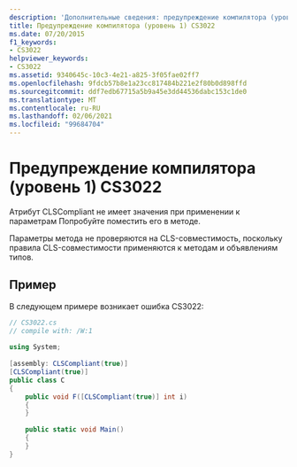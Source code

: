 ```yaml
---
description: 'Дополнительные сведения: предупреждение компилятора (уровень 1) CS3022'
title: Предупреждение компилятора (уровень 1) CS3022
ms.date: 07/20/2015
f1_keywords:
- CS3022
helpviewer_keywords:
- CS3022
ms.assetid: 9340645c-10c3-4e21-a825-3f05fae02ff7
ms.openlocfilehash: 9fdcb57b8e1a23cc817484b221e2f80b0d898ffd
ms.sourcegitcommit: ddf7edb67715a5b9a45e3dd44536dabc153c1de0
ms.translationtype: MT
ms.contentlocale: ru-RU
ms.lasthandoff: 02/06/2021
ms.locfileid: "99684704"
---
```

# <a name="compiler-warning-level-1-cs3022"></a>Предупреждение компилятора (уровень 1) CS3022

Атрибут CLSCompliant не имеет значения при применении к параметрам Попробуйте поместить его в методе.  
  
 Параметры метода не проверяются на CLS-совместимость, поскольку правила CLS-совместимости применяются к методам и объявлениям типов.  
  
## <a name="example"></a>Пример  

 В следующем примере возникает ошибка CS3022:  
  
```csharp  
// CS3022.cs  
// compile with: /W:1  
  
using System;  
  
[assembly: CLSCompliant(true)]  
[CLSCompliant(true)]  
public class C  
{  
    public void F([CLSCompliant(true)] int i)  
    {  
    }  
  
    public static void Main()  
    {  
    }  
}  
```
